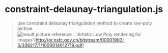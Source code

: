 # constraint-delaunay-triangulation.js
>use constraint delaunay triangulation method to create low-poly pictrue.<br>
>![result picture](http://github.com/Tiantian-kaixin/constraint-delaunay-triangulation.js/raw/master/result.png)
>reference：'Artistic Low Poly rendering for images'(http://or.nsfc.gov.cn/bitstream/00001903-5/336217/1/1000014012719.pdf)
